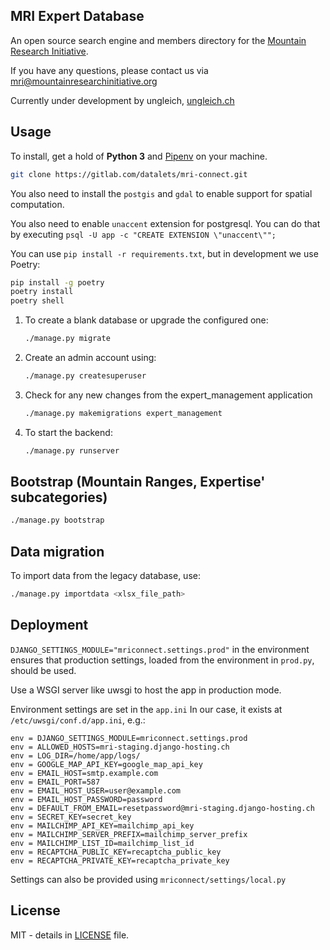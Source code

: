 ## MRI Expert Database

An open source search engine and members directory for the [Mountain Research Initiative](https://mountainresearchinitiative.org/).

If you have any questions, please contact us via mri@mountainresearchinitiative.org

Currently under development by ungleich, [ungleich.ch](https://datalets.ch)

## Usage

To install, get a hold of **Python 3** and [Pipenv](https://github.com/pypa/pipenv) on your machine.

```bash
git clone https://gitlab.com/datalets/mri-connect.git
```

You also need to install the `postgis` and `gdal` to enable support for spatial computation.

You also need to enable `unaccent` extension for postgresql. You can do that by executing `psql -U app -c "CREATE EXTENSION \"unaccent\"";`

You can use `pip install -r requirements.txt`, but in development we use Poetry:

```bash
pip install -g poetry
poetry install
poetry shell
```

1. To create a blank database or upgrade the configured one:

    ```bash
    ./manage.py migrate
    ```

2. Create an admin account using:

    ```bash
    ./manage.py createsuperuser
    ```

3. Check for any new changes from the expert_management application
    ```bash
    ./manage.py makemigrations expert_management
    ```

4. To start the backend:
    ```bash
    ./manage.py runserver
    ```

## Bootstrap (Mountain Ranges, Expertise' subcategories)
```bash
./manage.py bootstrap
```

## Data migration

To import data from the legacy database, use:
```bash
./manage.py importdata <xlsx_file_path>
```

## Deployment

`DJANGO_SETTINGS_MODULE="mriconnect.settings.prod"` in the environment ensures that production settings, loaded from the environment in `prod.py`, should be used.

Use a WSGI server like uwsgi to host the app in production mode.

Environment settings are set in the `app.ini` In our case, it exists at `/etc/uwsgi/conf.d/app.ini`, e.g.:

```
env = DJANGO_SETTINGS_MODULE=mriconnect.settings.prod
env = ALLOWED_HOSTS=mri-staging.django-hosting.ch
env = LOG_DIR=/home/app/logs/
env = GOOGLE_MAP_API_KEY=google_map_api_key
env = EMAIL_HOST=smtp.example.com
env = EMAIL_PORT=587
env = EMAIL_HOST_USER=user@example.com
env = EMAIL_HOST_PASSWORD=password
env = DEFAULT_FROM_EMAIL=resetpassword@mri-staging.django-hosting.ch
env = SECRET_KEY=secret_key
env = MAILCHIMP_API_KEY=mailchimp_api_key
env = MAILCHIMP_SERVER_PREFIX=mailchimp_server_prefix
env = MAILCHIMP_LIST_ID=mailchimp_list_id
env = RECAPTCHA_PUBLIC_KEY=recaptcha_public_key
env = RECAPTCHA_PRIVATE_KEY=recaptcha_private_key
```

Settings can also be provided using `mriconnect/settings/local.py`

## License

MIT - details in [LICENSE](LICENSE) file.
